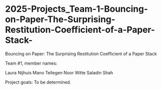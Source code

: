 # 2025-Projects_Team-1-Bouncing-on-Paper-The-Surprising-Restitution-Coefficient-of-a-Paper-Stack-
Bouncing on Paper: The Surprising Restitution Coefficient of a Paper Stack

Team #1, member names:

Laura Nijhuis
Mano Tellegen
Noor Witte
Saladin Shah

Project goals: To be determined.